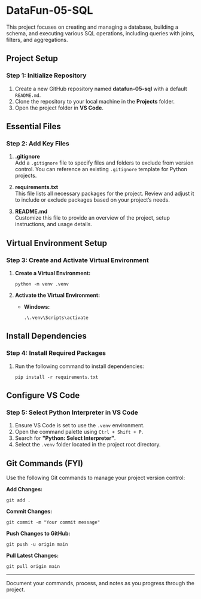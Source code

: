 # DataFun-05-SQL

This project focuses on creating and managing a database, building a schema, and executing various SQL operations, including queries with joins, filters, and aggregations.

## Project Setup

### Step 1: Initialize Repository
1. Create a new GitHub repository named **datafun-05-sql** with a default `README.md`.
2. Clone the repository to your local machine in the **Projects** folder.
3. Open the project folder in **VS Code**.

## Essential Files

### Step 2: Add Key Files
1. **.gitignore**  
   Add a `.gitignore` file to specify files and folders to exclude from version control. You can reference an existing `.gitignore` template for Python projects.

2. **requirements.txt**  
   This file lists all necessary packages for the project. Review and adjust it to include or exclude packages based on your project’s needs.

3. **README.md**  
   Customize this file to provide an overview of the project, setup instructions, and usage details.

## Virtual Environment Setup

### Step 3: Create and Activate Virtual Environment
1. **Create a Virtual Environment:**  
   ```
   python -m venv .venv
   ```

2. **Activate the Virtual Environment:**  
   - **Windows:**  
     ```
     .\.venv\Scripts\activate
     ```

## Install Dependencies

### Step 4: Install Required Packages
1. Run the following command to install dependencies:
   ```
   pip install -r requirements.txt
   ```

## Configure VS Code

### Step 5: Select Python Interpreter in VS Code
1. Ensure VS Code is set to use the `.venv` environment.
2. Open the command palette using `Ctrl + Shift + P`.
3. Search for **"Python: Select Interpreter"**.
4. Select the `.venv` folder located in the project root directory.

## Git Commands (FYI)

Use the following Git commands to manage your project version control:

**Add Changes:**  
```
git add .
```

**Commit Changes:**  
```
git commit -m "Your commit message"
```

**Push Changes to GitHub:**  
```
git push -u origin main
```

**Pull Latest Changes:**  
```
git pull origin main
```

---

Document your commands, process, and notes as you progress through the project.

